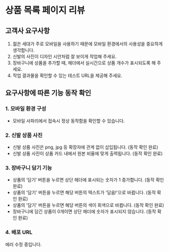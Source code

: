 # 상품 목록 페이지 리뷰

## 고객사 요구사항
1. 젊은 세대가 주로 모바일을 사용하기 때문에 모바일 환경에서의 사용성을 중요하게 생각합니다.
2. 신발의 사진이 디자인 시안처럼 잘 보이게 작업해 주세요.
3. 장바구니에 상품을 추가할 때, 헤더에서 실시간으로 상품 개수가 표시되도록 해 주세요.
4. 작업 결과물을 확인할 수 있는 테스트 URL을 제공해 주세요.

## 요구사항에 따른 기능 동작 확인

### 1. 모바일 환경 구성
- 모바일 사파리에서 접속시 정상 동작함을 확인할 수 있습니다.

### 2. 신발 상품 사진
- 신발 상품 사진은 png, jpg 등 확장자에 관계 없이 삽입됩니다. (동작 확인 완료)
- 신발 상품 사진이 상품 카드 내에서 원본 비율에 맞게 출력됩니다. (동작 확인 완료)

### 3. 장바구니 담기 기능
- 상품의 ‘담기’ 버튼을 누르면 상단 헤더에 표시되는 숫자가 1 증가합니다. (동작 확인 완료)
- 상품의 '담기' 버튼을 누르면 해당 버튼의 텍스트가 '담음!'으로 바뀝니다. (동작 확인 완료)
- 상품의 '담기' 버튼을 누르면 해당 버튼의 색이 회색으로 바뀝니다. (동작 확인 완료)
- 장바구니에 담긴 상품이 0개이면 상단 헤더에 숫자가 표시되지 않습니다. (동작 확인 완료)

### 4. 배포 URL
에러 수정 중입니다.
